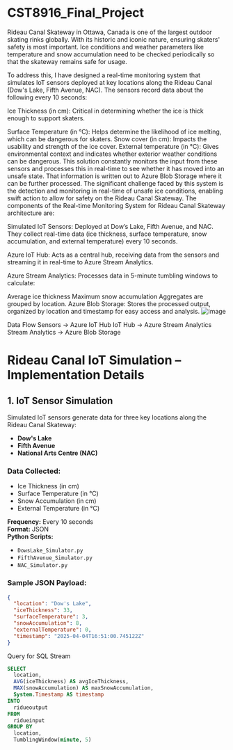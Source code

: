# CST8916_Final_Project
Rideau Canal Skateway in Ottawa, Canada is one of the largest outdoor skating rinks globally. With its historic and iconic nature, ensuring skaters' safety is most important. Ice conditions and weather parameters like temperature and snow accumulation need to be checked periodically so that the skateway remains safe for usage.

To address this, I have designed a real-time monitoring system that simulates IoT sensors deployed at key locations along the Rideau Canal (Dow's Lake, Fifth Avenue, NAC). The sensors record data about the following every 10 seconds:

Ice Thickness (in cm): Critical in determining whether the ice is thick enough to support skaters.

Surface Temperature (in °C): Helps determine the likelihood of ice melting, which can be dangerous for skaters.
Snow cover (in cm): Impacts the usability and strength of the ice cover.
External temperature (in °C): Gives environmental context and indicates whether exterior weather conditions can be dangerous. This solution constantly monitors the input from these sensors and processes this in real-time to see whether it has moved into an unsafe state. That information is written out to Azure Blob Storage where it can be further processed.
The significant challenge faced by this system is the detection and monitoring in real-time of unsafe ice conditions, enabling swift action to allow for safety on the Rideau Canal Skateway. The components of the Real-time Monitoring System for Rideau Canal Skateway architecture are:

Simulated IoT Sensors: Deployed at Dow’s Lake, Fifth Avenue, and NAC. They collect real-time data (ice thickness, surface temperature, snow accumulation, and external temperature) every 10 seconds.

Azure IoT Hub: Acts as a central hub, receiving data from the sensors and streaming it in real-time to Azure Stream Analytics.

Azure Stream Analytics: Processes data in 5-minute tumbling windows to calculate:

Average ice thickness
Maximum snow accumulation Aggregates are grouped by location.
Azure Blob Storage: Stores the processed output, organized by location and timestamp for easy access and analysis.
![image](https://github.com/user-attachments/assets/470969f0-4422-45a2-9b2b-07e45a8d6636)

Data Flow
Sensors → Azure IoT Hub
IoT Hub → Azure Stream Analytics
Stream Analytics → Azure Blob Storage

# Rideau Canal IoT Simulation – Implementation Details

## 1. IoT Sensor Simulation

Simulated IoT sensors generate data for three key locations along the Rideau Canal Skateway:
- **Dow's Lake**
- **Fifth Avenue**
- **National Arts Centre (NAC)**

### Data Collected:
- Ice Thickness (in cm)
- Surface Temperature (in °C)
- Snow Accumulation (in cm)
- External Temperature (in °C)

**Frequency:** Every 10 seconds  
**Format:** JSON  
**Python Scripts:**  
- `DowsLake_Simulator.py`  
- `FifthAvenue_Simulator.py`  
- `NAC_Simulator.py`

### Sample JSON Payload:
```json
{
  "location": "Dow's Lake",
  "iceThickness": 33,
  "surfaceTemperature": 3,
  "snowAccumulation": 8,
  "externalTemperature": 0,
  "timestamp": "2025-04-04T16:51:00.745122Z"
}
```
Query for SQL Stream
``` sql
SELECT
  location,
  AVG(iceThickness) AS avgIceThickness,
  MAX(snowAccumulation) AS maxSnowAccumulation,
  System.Timestamp AS timestamp
INTO
  ridueoutput
FROM
  ridueinput
GROUP BY
  location,
  TumblingWindow(minute, 5)
```
